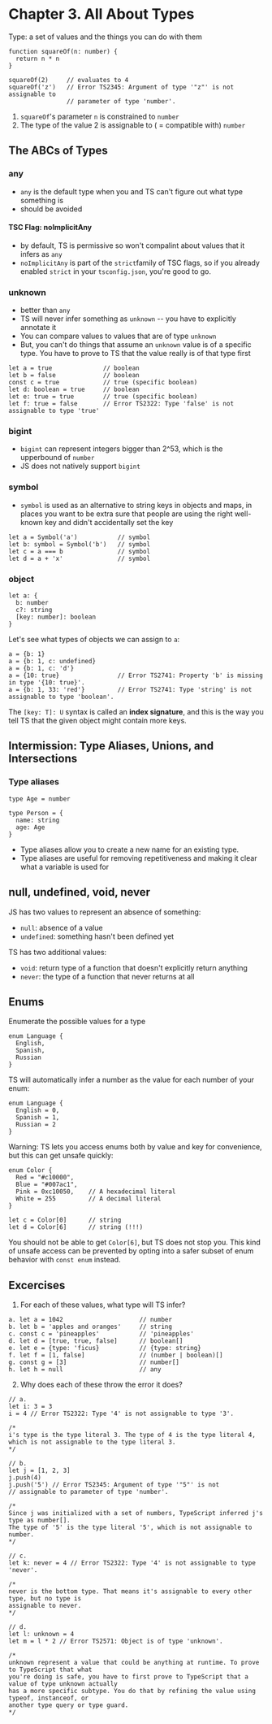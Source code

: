 # Chapter 3. All About Types

Type: a set of values and the things you can do with them

```
function squareOf(n: number) {
  return n * n
}

squareOf(2)     // evaluates to 4
squareOf('z')   // Error TS2345: Argument of type '"z"' is not assignable to
                // parameter of type 'number'.
```

1. `squareOf`'s parameter `n` is constrained to `number`
2. The type of the value 2 is assignable to ( = compatible with) `number`


## The ABCs of Types
### any
- `any` is the default type when you and TS can't figure out what type something is
- should be avoided

#### TSC Flag: noImplicitAny
- by default, TS is permissive so won't compalint about values that it infers as `any`
- `noImplicitAny` is part of the `strict`family of TSC flags, so if you already enabled `strict` in your `tsconfig.json`, you're good to go.

### unknown
- better than `any`
- TS will never infer something as `unknown` -- you have to explicitly annotate it
- You can compare values to values that are of type `unknown`
- But, you can't do things that assume an `unknown` value is of a specific type. You have to prove to TS that the value really is of that type first

```
let a = true              // boolean
let b = false             // boolean
const c = true            // true (specific boolean)
let d: boolean = true     // boolean
let e: true = true        // true (specific boolean)
let f: true = false       // Error TS2322: Type 'false' is not assignable to type 'true'
```

### bigint
- `bigint` can represent integers bigger than 2^53, which is the upperbound of `number`
- JS does not natively support `bigint`

### symbol
- `symbol` is used as an alternative to string keys in objects and maps, in places you want to be extra sure that people are using the right well-known key and didn't accidentally set the key

```
let a = Symbol('a')           // symbol
let b: symbol = Symbol('b')   // symbol
let c = a === b               // symbol
let d = a + 'x'               // symbol
```

### object
```
let a: {
  b: number
  c?: string
  [key: number]: boolean
}
```
Let's see what types of objects we can assign to `a`:

```
a = {b: 1}
a = {b: 1, c: undefined}
a = {b: 1, c: 'd'}
a = {10: true}                // Error TS2741: Property 'b' is missing in type '{10: true}'.
a = {b: 1, 33: 'red'}         // Error TS2741: Type 'string' is not assignable to type 'boolean'.
```

The `[key: T]: U` syntax is called an <strong>index signature</strong>, and this is the way you tell TS that the given object might contain more keys.


## Intermission: Type Aliases, Unions, and Intersections
### Type aliases
```
type Age = number

type Person = {
  name: string
  age: Age
}
```

- Type aliases allow you to create a new name for an existing type. 
- Type aliases are useful for removing repetitiveness and making it clear what a variable is used for

## null, undefined, void, never

JS has two values to represent an absence of something:
- `null`: absence of a value
- `undefined`: something hasn't been defined yet

TS has two additional values:
- `void`: return type of a function that doesn't explicitly return anything
- `never`: the type of a function that never returns at all

## Enums
Enumerate the possible values for a type

```
enum Language {
  English,
  Spanish,
  Russian
}
```

TS will automatically infer a number as the value for each number of your enum:

```
enum Language {
  English = 0,
  Spanish = 1,
  Russian = 2
}
```

Warning: TS lets you access enums both by value and key for convenience, but this can get unsafe quickly:

```
enum Color {
  Red = "#c10000",
  Blue = "#007ac1",
  Pink = 0xc10050,    // A hexadecimal literal
  White = 255         // A decimal literal
}

let c = Color[0]      // string 
let d = Color[6]      // string (!!!)
```

You should not be able to get `Color[6]`, but TS does not stop you.
This kind of unsafe access can be prevented by opting into a safer subset of enum behavior with `const enum` instead.


## Excercises
1. For each of these values, what type will TS infer?
```
a. let a = 1042                     // number
b. let b = 'apples and oranges'     // string
c. const c = 'pineapples'           // 'pineapples'
d. let d = [true, true, false]      // boolean[]
e. let e = {type: 'ficus}           // {type: string}
f. let f = [1, false]               // (number | boolean)[]
g. const g = [3]                    // number[]
h. let h = null                     // any
```

2. Why does each of these throw the error it does?

```
// a.
let i: 3 = 3
i = 4 // Error TS2322: Type '4' is not assignable to type '3'.

/*
i's type is the type literal 3. The type of 4 is the type literal 4, which is not assignable to the type literal 3.
*/

// b.
let j = [1, 2, 3]
j.push(4)
j.push('5') // Error TS2345: Argument of type '"5"' is not
// assignable to parameter of type 'number'.

/*
Since j was initialized with a set of numbers, TypeScript inferred j's type as number[].
The type of '5' is the type literal '5', which is not assignable to number.
*/

// c.
let k: never = 4 // Error TS2322: Type '4' is not assignable to type 'never'.

/*
never is the bottom type. That means it's assignable to every other type, but no type is
assignable to never.
*/

// d.
let l: unknown = 4
let m = l * 2 // Error TS2571: Object is of type 'unknown'.

/*
unknown represent a value that could be anything at runtime. To prove to TypeScript that what
you're doing is safe, you have to first prove to TypeScript that a value of type unknown actually
has a more specific subtype. You do that by refining the value using typeof, instanceof, or
another type query or type guard.
*/
```